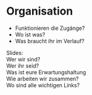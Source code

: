# Organisation

* Funktionieren die Zugänge?
* Wo ist was?
* Was braucht ihr im Verlauf?

Slides:  
Wer wir sind?  
Wer ihr seid?  
Was ist eure Erwartungshaltung  
Wie arbeiten wir zusammen?  
Wo sind alle wichtigen Links?

